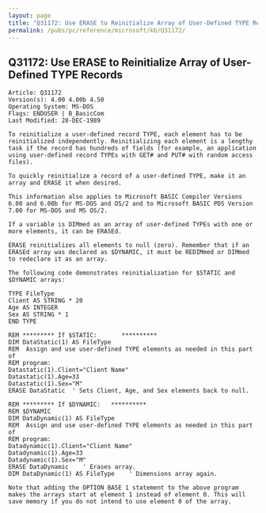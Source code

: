 ```yaml
---
layout: page
title: "Q31172: Use ERASE to Reinitialize Array of User-Defined TYPE Records"
permalink: /pubs/pc/reference/microsoft/kb/Q31172/
---
```


## Q31172: Use ERASE to Reinitialize Array of User-Defined TYPE Records

	Article: Q31172
	Version(s): 4.00 4.00b 4.50
	Operating System: MS-DOS
	Flags: ENDUSER | B_BasicCom
	Last Modified: 28-DEC-1989
	
	To reinitialize a user-defined record TYPE, each element has to be
	reinitialized independently. Reinitializing each element is a lengthy
	task if the record has hundreds of fields (for example, an application
	using user-defined record TYPEs with GET# and PUT# with random access
	files).
	
	To quickly reinitialize a record of a user-defined TYPE, make it an
	array and ERASE it when desired.
	
	This information also applies to Microsoft BASIC Compiler Versions
	6.00 and 6.00b for MS-DOS and OS/2 and to Microsoft BASIC PDS Version
	7.00 for MS-DOS and MS OS/2.
	
	If a variable is DIMmed as an array of user-defined TYPEs with one or
	more elements, it can be ERASEd.
	
	ERASE reinitializes all elements to null (zero). Remember that if an
	ERASEd array was declared as $DYNAMIC, it must be REDIMmed or DIMmed
	to redeclare it as an array.
	
	The following code demonstrates reinitialization for $STATIC and
	$DYNAMIC arrays:
	
	TYPE FileType
	Client AS STRING * 20
	Age AS INTEGER
	Sex AS STRING * 1
	END TYPE
	
	REM ********* If $STATIC:       **********
	DIM DataStatic(1) AS FileType
	REM  Assign and use user-defined TYPE elements as needed in this part of
	REM program:
	Datastatic(1).Client="Client Name"
	Datastatic(1).Age=33
	Datastatic(1).Sex="M"
	ERASE DataStatic  ' Sets Client, Age, and Sex elements back to null.
	
	REM ********* If $DYNAMIC:   **********
	REM $DYNAMIC
	DIM DataDynamic(1) AS FileType
	REM  Assign and use user-defined TYPE elements as needed in this part of
	REM program:
	Datadynamic(1).Client="Client Name"
	Datadynamic(1).Age=33
	Datadynamic(1).Sex="M"
	ERASE DataDynamic    ' Erases array.
	DIM DataDynamic(1) AS FileType    ' Dimensions array again.
	
	Note that adding the OPTION BASE 1 statement to the above program
	makes the arrays start at element 1 instead of element 0. This will
	save memory if you do not intend to use element 0 of the array.
